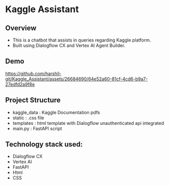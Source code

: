 # Kaggle Assistant

## Overview
- This is a chatbot that assists in queries regarding Kaggle platform.
- Built using Dialogflow CX and Vertex AI Agent Builder.


## Demo
https://github.com/harshil-git/Kaggle_Assistant/assets/26684690/64e52a60-81cf-4cd6-b9a7-27edfd2a9f8e

## Project Structure
- kaggle_data : Kaggle Documentation pdfs
- static : .css file
- templates : html template with Dialogflow unauthenticated api integrated
- main.py : FastAPI script

## Technology stack used:
- Dialogflow CX
- Vertex AI
- FastAPI
- Html
- CSS
